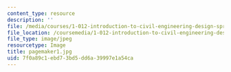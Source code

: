 ```yaml
---
content_type: resource
description: ''
file: /media/courses/1-012-introduction-to-civil-engineering-design-spring-2002/7f0a89c1ebd73bd5dd6a39997e1a54ca_pagemaker1.jpg
file_location: /coursemedia/1-012-introduction-to-civil-engineering-design-spring-2002/7f0a89c1ebd73bd5dd6a39997e1a54ca_pagemaker1.jpg
file_type: image/jpeg
resourcetype: Image
title: pagemaker1.jpg
uid: 7f0a89c1-ebd7-3bd5-dd6a-39997e1a54ca
---
```

